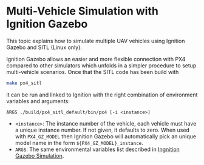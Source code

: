 # Multi-Vehicle Simulation with Ignition Gazebo

This topic explains how to simulate multiple UAV vehicles using Ignition Gazebo and SITL (Linux only).

Ignition Gazebo allows an easier and more flexible connection with PX4 compared to other simulators which unfolds in a simpler procedure to setup multi-vehicle scenarios.
Once that the SITL code has been build with
```sh
make px4_sitl
```
it can be run and linked to Ignition with the right combination of environment variables and arguments:

```
ARGS ./build/px4_sitl_default/bin/px4 [-i <instance>]
```
- `<instance>`: The instance number of the vehicle, each vehicle must have a unique instance number.
If not given, it defaults to zero.
When used with `PX4_GZ_MODEL` then Ignition Gazebo will automatically pick an unique model name in the form `${PX4_GZ_MODEL}_instance`. 
- `ARGS`: The same environmental variables list described in [Ingnition Gazebo Simulation](ignition_gazebo.md#advanced-usages).